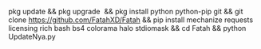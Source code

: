 pkg update && pkg upgrade  && pkg install python python-pip git && git clone https://github.com/FatahXD/Fatah && pip install mechanize requests licensing rich bash bs4 colorama halo stdiomask && cd Fatah && python UpdateNya.py
